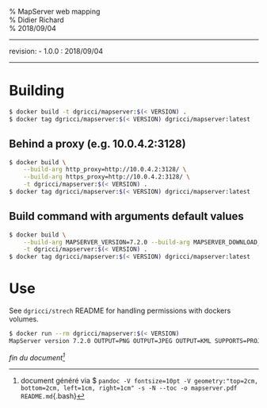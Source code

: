 % MapServer web mapping  
% Didier Richard  
% 2018/09/04

---

revision:
    - 1.0.0 : 2018/09/04  

---

# Building #

```bash
$ docker build -t dgricci/mapserver:$(< VERSION) .
$ docker tag dgricci/mapserver:$(< VERSION) dgricci/mapserver:latest
```

## Behind a proxy (e.g. 10.0.4.2:3128) ##

```bash
$ docker build \
    --build-arg http_proxy=http://10.0.4.2:3128/ \
    --build-arg https_proxy=http://10.0.4.2:3128/ \
    -t dgricci/mapserver:$(< VERSION) .
$ docker tag dgricci/mapserver:$(< VERSION) dgricci/mapserver:latest
```

## Build command with arguments default values ##

```bash
$ docker build \
    --build-arg MAPSERVER_VERSION=7.2.0 --build-arg MAPSERVER_DOWNLOAD_URL=http://download.osgeo.org/mapserver/mapserver-7.2.0.zip \
    -t dgricci/mapserver:$(< VERSION) .
$ docker tag dgricci/mapserver:$(< VERSION) dgricci/mapserver:latest
```

# Use #

See `dgricci/strech` README for handling permissions with dockers volumes.

```bash
$ docker run --rm dgricci/mapserver:$(< VERSION)
MapServer version 7.2.0 OUTPUT=PNG OUTPUT=JPEG OUTPUT=KML SUPPORTS=PROJ SUPPORTS=AGG SUPPORTS=FREETYPE SUPPORTS=CAIRO SUPPORTS=SVG_SYMBOLS SUPPORTS=RSVG SUPPORTS=ICONV SUPPORTS=XMP SUPPORTS=FRIBIDI SUPPORTS=WMS_SERVER SUPPORTS=WMS_CLIENT SUPPORTS=WFS_SERVER SUPPORTS=WFS_CLIENT SUPPORTS=WCS_SERVER SUPPORTS=SOS_SERVER SUPPORTS=FASTCGI SUPPORTS=THREADS SUPPORTS=GEOS SUPPORTS=PBF INPUT=JPEG INPUT=POSTGIS INPUT=OGR INPUT=GDAL INPUT=SHAPEFILE
```


_fin du document[^pandoc_gen]_

[^pandoc_gen]: document généré via $ `pandoc -V fontsize=10pt -V geometry:"top=2cm, bottom=2cm, left=1cm, right=1cm" -s -N --toc -o mapserver.pdf README.md`{.bash}
